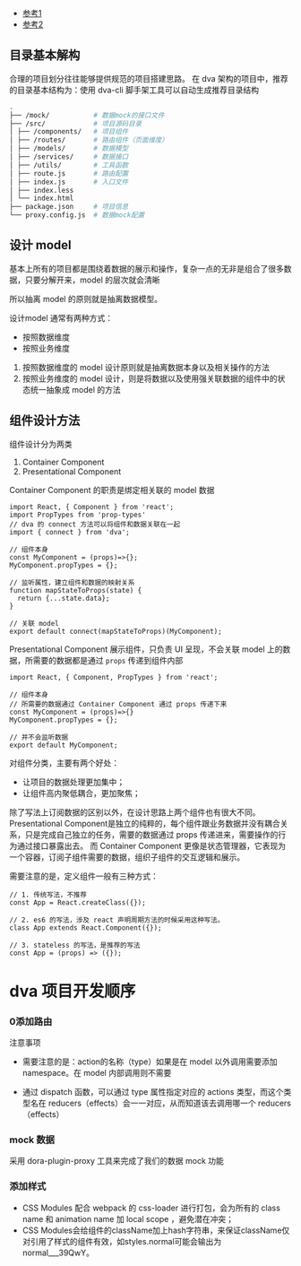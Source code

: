 - [参考1](https://www.jianshu.com/p/69f13e9123d9)
- [参考2]()

## 目录基本解构

合理的项目划分往往能够提供规范的项目搭建思路。 在 dva 架构的项目中，推荐的目录基本结构为：使用 dva-cli 脚手架工具可以自动生成推荐目录结构
```bash
.
├── /mock/           # 数据mock的接口文件
├── /src/            # 项目源码目录
│ ├── /components/   # 项目组件
│ ├── /routes/       # 路由组件（页面维度）
│ ├── /models/       # 数据模型
│ ├── /services/     # 数据接口
│ ├── /utils/        # 工具函数
│ ├── route.js       # 路由配置
│ ├── index.js       # 入口文件
│ ├── index.less     
│ └── index.html     
├── package.json     # 项目信息
└── proxy.config.js  # 数据mock配置
```

## 设计 model

基本上所有的项目都是围绕着数据的展示和操作，复杂一点的无非是组合了很多数据，只要分解开来，model 的层次就会清晰

所以抽离 model 的原则就是抽离数据模型。

设计model 通常有两种方式：
- 按照数据维度
- 按照业务维度

1. 按照数据维度的 model 设计原则就是抽离数据本身以及相关操作的方法
2. 按照业务维度的 model 设计，则是将数据以及使用强关联数据的组件中的状态统一抽象成 model 的方法


## 组件设计方法

组件设计分为两类

1. Container Component
2. Presentational Component

Container Component 的职责是绑定相关联的 model 数据

```
import React, { Component } from 'react';
import PropTypes from 'prop-types'
// dva 的 connect 方法可以将组件和数据关联在一起
import { connect } from 'dva';

// 组件本身
const MyComponent = (props)=>{};
MyComponent.propTypes = {};

// 监听属性，建立组件和数据的映射关系
function mapStateToProps(state) {
  return {...state.data};
}

// 关联 model
export default connect(mapStateToProps)(MyComponent);

```
Presentational Component 展示组件，只负责 UI 呈现，不会关联 model 上的数据，所需要的数据都是通过 `props` 传递到组件内部

```
import React, { Component, PropTypes } from 'react';

// 组件本身
// 所需要的数据通过 Container Component 通过 props 传递下来
const MyComponent = (props)=>{}
MyComponent.propTypes = {};

// 并不会监听数据
export default MyComponent;
```
对组件分类，主要有两个好处：

- 让项目的数据处理更加集中；
- 让组件高内聚低耦合，更加聚焦；


除了写法上订阅数据的区别以外，在设计思路上两个组件也有很大不同。 Presentational Component是独立的纯粹的，每个组件跟业务数据并没有耦合关系，只是完成自己独立的任务，需要的数据通过 props 传递进来，需要操作的行为通过接口暴露出去。 而 Container Component 更像是状态管理器，它表现为一个容器，订阅子组件需要的数据，组织子组件的交互逻辑和展示。

需要注意的是，定义组件一般有三种方式：

```
// 1. 传统写法，不推荐
const App = React.createClass({});

// 2. es6 的写法，涉及 react 声明周期方法的时候采用这种写法。
class App extends React.Component({});

// 3. stateless 的写法，是推荐的写法
const App = (props) => ({});
```

# dva 项目开发顺序

### 0添加路由
注意事项

- 需要注意的是：action的名称（type）如果是在 model 以外调用需要添加 namespace。在 model 内部调用则不需要

- 通过 dispatch 函数，可以通过 type 属性指定对应的 actions 类型，而这个类型名在 reducers（effects）会一一对应，从而知道该去调用哪一个 reducers（effects）

### mock 数据

采用 dora-plugin-proxy 工具来完成了我们的数据 mock 功能

### 添加样式

- CSS Modules 配合 webpack 的 css-loader 进行打包，会为所有的 class name 和 animation name 加 local scope ，避免潜在冲突；
- CSS Modules会给组件的className加上hash字符串，来保证className仅对引用了样式的组件有效，如styles.normal可能会输出为normal___39QwY。